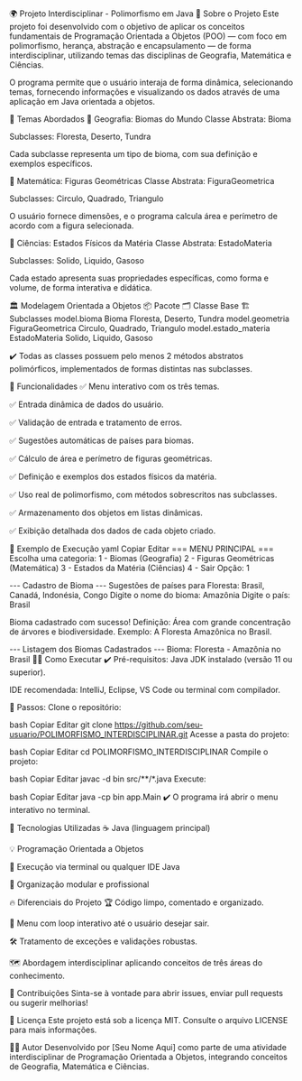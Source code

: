 🌍 Projeto Interdisciplinar - Polimorfismo em Java
🚀 Sobre o Projeto
Este projeto foi desenvolvido com o objetivo de aplicar os conceitos fundamentais de Programação Orientada a Objetos (POO) — com foco em polimorfismo, herança, abstração e encapsulamento — de forma interdisciplinar, utilizando temas das disciplinas de Geografia, Matemática e Ciências.

O programa permite que o usuário interaja de forma dinâmica, selecionando temas, fornecendo informações e visualizando os dados através de uma aplicação em Java orientada a objetos.

🌟 Temas Abordados
📍 Geografia: Biomas do Mundo
Classe Abstrata: Bioma

Subclasses: Floresta, Deserto, Tundra

Cada subclasse representa um tipo de bioma, com sua definição e exemplos específicos.

🔺 Matemática: Figuras Geométricas
Classe Abstrata: FiguraGeometrica

Subclasses: Circulo, Quadrado, Triangulo

O usuário fornece dimensões, e o programa calcula área e perímetro de acordo com a figura selecionada.

🔬 Ciências: Estados Físicos da Matéria
Classe Abstrata: EstadoMateria

Subclasses: Solido, Liquido, Gasoso

Cada estado apresenta suas propriedades específicas, como forma e volume, de forma interativa e didática.

🏛️ Modelagem Orientada a Objetos
📦 Pacote	🗂️ Classe Base	🏗️ Subclasses
model.bioma	Bioma	Floresta, Deserto, Tundra
model.geometria	FiguraGeometrica	Circulo, Quadrado, Triangulo
model.estado_materia	EstadoMateria	Solido, Liquido, Gasoso

✔️ Todas as classes possuem pelo menos 2 métodos abstratos polimórficos, implementados de formas distintas nas subclasses.


🧠 Funcionalidades
✅ Menu interativo com os três temas.

✅ Entrada dinâmica de dados do usuário.

✅ Validação de entrada e tratamento de erros.

✅ Sugestões automáticas de países para biomas.

✅ Cálculo de área e perímetro de figuras geométricas.

✅ Definição e exemplos dos estados físicos da matéria.

✅ Uso real de polimorfismo, com métodos sobrescritos nas subclasses.

✅ Armazenamento dos objetos em listas dinâmicas.

✅ Exibição detalhada dos dados de cada objeto criado.

🎯 Exemplo de Execução
yaml
Copiar
Editar
=== MENU PRINCIPAL ===
Escolha uma categoria:
1 - Biomas (Geografia)
2 - Figuras Geométricas (Matemática)
3 - Estados da Matéria (Ciências)
4 - Sair
Opção: 1

--- Cadastro de Bioma ---
Sugestões de países para Floresta: Brasil, Canadá, Indonésia, Congo
Digite o nome do bioma: Amazônia
Digite o país: Brasil

Bioma cadastrado com sucesso!
Definição: Área com grande concentração de árvores e biodiversidade.
Exemplo: A Floresta Amazônica no Brasil.

--- Listagem dos Biomas Cadastrados ---
Bioma: Floresta - Amazônia no Brasil
🏃‍♂️ Como Executar
✔️ Pré-requisitos:
Java JDK instalado (versão 11 ou superior).

IDE recomendada: IntelliJ, Eclipse, VS Code ou terminal com compilador.

🚦 Passos:
Clone o repositório:

bash
Copiar
Editar
git clone https://github.com/seu-usuario/POLIMORFISMO_INTERDISCIPLINAR.git
Acesse a pasta do projeto:

bash
Copiar
Editar
cd POLIMORFISMO_INTERDISCIPLINAR
Compile o projeto:

bash
Copiar
Editar
javac -d bin src/**/*.java
Execute:

bash
Copiar
Editar
java -cp bin app.Main
✔️ O programa irá abrir o menu interativo no terminal.

📜 Tecnologias Utilizadas
☕ Java (linguagem principal)

💡 Programação Orientada a Objetos

🔧 Execução via terminal ou qualquer IDE Java

📂 Organização modular e profissional

🔥 Diferenciais do Projeto
🏆 Código limpo, comentado e organizado.

🔄 Menu com loop interativo até o usuário desejar sair.

🛠️ Tratamento de exceções e validações robustas.

🗺️ Abordagem interdisciplinar aplicando conceitos de três áreas do conhecimento.

🤝 Contribuições
Sinta-se à vontade para abrir issues, enviar pull requests ou sugerir melhorias!

📝 Licença
Este projeto está sob a licença MIT. Consulte o arquivo LICENSE para mais informações.

👨‍💻 Autor
Desenvolvido por [Seu Nome Aqui] como parte de uma atividade interdisciplinar de Programação Orientada a Objetos, integrando conceitos de Geografia, Matemática e Ciências.
